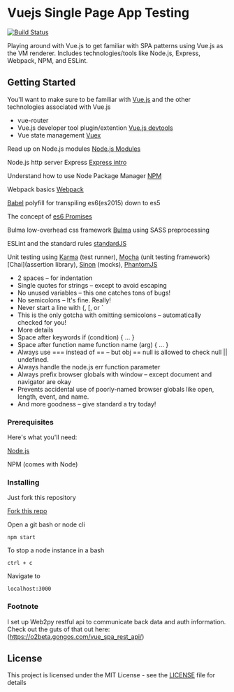 # Vuejs Single Page App Testing

[![Build Status](https://travis-ci.org/mattcc82/vue_spa.svg?branch=master)](https://travis-ci.org/mattcc82/vue_spa)

Playing around with Vue.js to get familiar with SPA patterns using Vue.js as the VM renderer. Includes technologies/tools like Node.js, Express, Webpack, NPM, and ESLint. 

## Getting Started

You'll want to make sure to be familiar with [Vue.js](https://vuejs.org/) and the other technologies associated with Vue.js
* vue-router
* Vue.js developer tool plugin/extention [Vue.js devtools](https://chrome.google.com/webstore/detail/vuejs-devtools/nhdogjmejiglipccpnnnanhbledajbpd?hl=en)
* Vue state management [Vuex](https://vuex.vuejs.org/en/intro.html)

Read up on Node.js modules [Node.js Modules](https://nodejs.org/api/modules.html)

Node.js http server Express [Express intro](https://developer.mozilla.org/en-US/docs/Learn/Server-side/Express_Nodejs/Introduction)

Understand how to use Node Package Manager [NPM](https://www.npmjs.com/)

Webpack basics [Webpack](https://webpack.js.org/)

[Babel](https://babeljs.io/) polyfill for transpiling es6(es2015) down to es5

The concept of [es6 Promises](https://developer.mozilla.org/en-US/docs/Web/JavaScript/Reference/Global_Objects/Promise)

Bulma low-overhead css framework [Bulma](https://bulma.io/) using SASS preprocessing

ESLint and the standard rules [standardJS](https://standardjs.com/)

Unit testing using [Karma](http://karma-runner.github.io/2.0/index.html) (test runner), [Mocha](https://mochajs.org/) (unit testing framework) [Chai](assertion library), [Sinon](http://sinonjs.org/) (mocks), [PhantomJS](http://phantomjs.org/)

* 2 spaces – for indentation
* Single quotes for strings – except to avoid escaping
* No unused variables – this one catches tons of bugs!
* No semicolons – It's fine. Really!
* Never start a line with (, [, or `
* This is the only gotcha with omitting semicolons – automatically checked for you!
* More details
* Space after keywords if (condition) { ... }
* Space after function name function name (arg) { ... }
* Always use === instead of == – but obj == null is allowed to check null || undefined.
* Always handle the node.js err function parameter
* Always prefix browser globals with window – except document and navigator are okay
* Prevents accidental use of poorly-named browser globals like open, length, event, and name.
* And more goodness – give standard a try today!

### Prerequisites

Here's what you'll need:

[Node.js](https://nodejs.org/en/)

NPM (comes with Node)

### Installing

Just fork this repository

[Fork this repo](https://github.com/mattcc82/vue_spa/fork)

Open a git bash or node cli

```
npm start
```

To stop a node instance in a bash

```
ctrl + c
```

Navigate to 

```
localhost:3000
```

### Footnote

I set up Web2py restful api to communicate back data and auth information. Check out the guts of that out here:
(https://o2beta.gongos.com/vue_spa_rest_api/)

## License

This project is licensed under the MIT License - see the [LICENSE](LICENSE) file for details
